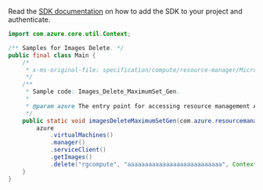 Read the [SDK documentation](https://github.com/Azure/azure-sdk-for-java/blob/azure-resourcemanager_2.12.0/sdk/resourcemanager/azure-resourcemanager/README.md) on how to add the SDK to your project and authenticate.

```java
import com.azure.core.util.Context;

/** Samples for Images Delete. */
public final class Main {
    /*
     * x-ms-original-file: specification/compute/resource-manager/Microsoft.Compute/stable/2021-11-01/examples/compute/Images_Delete_MaximumSet_Gen.json
     */
    /**
     * Sample code: Images_Delete_MaximumSet_Gen.
     *
     * @param azure The entry point for accessing resource management APIs in Azure.
     */
    public static void imagesDeleteMaximumSetGen(com.azure.resourcemanager.AzureResourceManager azure) {
        azure
            .virtualMachines()
            .manager()
            .serviceClient()
            .getImages()
            .delete("rgcompute", "aaaaaaaaaaaaaaaaaaaaaaaaaaa", Context.NONE);
    }
}
```
